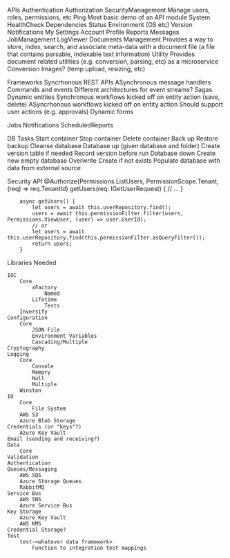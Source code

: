 APIs
    Authentication
    Authorization
    SecurityManagement
        Manage users, roles, permissions, etc
    Ping
        Most basic demo of an API module
    System
        HealthCheck
        Dependencies
        Status
        Environment (OS etc)
        Version
    Notifications
    My
        Settings
        Account
        Profile
    Reports
    Messages
    JobManagement
    LogViewer
    Documents
        Management
            Provides a way to store, index, search, and associate meta-data with a document file (a file that contains parsable, indexable text information)
        Utility
            Provides document related utilities (e.g. conversion, parsing, etc) as a microservice
            Conversion
    Images? (temp upload, resizing, etc)

Frameworks
    Syncrhonous REST APIs
    ASynchronous message handlers
        Commands and events
        Different architectures for event streams?
    Sagas
    Dynamic entities
        Synchronous workflows kicked off on entity action (save, delete)
        ASyncrhonous workflows kicked off on entity action
            Should support user actions (e.g. approvals)
    Dynamic forms

Jobs
    Notifications
    ScheduledReports

DB
    Tasks
        Start container
        Stop container
        Delete container
        Back up
        Restore backup
        Cleanse database
        Database up (given database and folder)
            Create version table if needed
            Record version before run
        Database down
        Create new empty database
            Overwrite
            Create if not exists
        Populate database with data from external source

Security
    API
        @Authorize(Permissions.ListUsers, PermissionScope.Tenant, (req) => req.TenantId)
        getUsers(req: IGetUserRequest) {
            // ...
        }

        async getUsers() {
            let users = await this.userRepository.find();
            users = await this.permissionFilter.filter(users, Permissions.ViewUser, (user) => user.UserId);
            // or
            let users = await this.userRepository.find(this.permissionFilter.asQueryFilter());
            return users;
        }

Libraries Needed

    IOC
        Core
            xFactory
                Named
            Lifetime
                Tests
        Inversify
    Configuration
        Core
            JSON File
            Environment Variables
            Cascading/Multiple
    Cryptography
    Logging
        Core
            Console
            Memory
            Null
            Multiple
        Winston
    IO
        Core
            File System
        AWS S3
        Azure Blob Storage
    Credentials (or "keys"?)
        Azure Key Vault
    Email (sending and receiving?)
    Data
        Core
    Validation
    Authentication
    Queues/Messaging
        AWS SQS
        Azure Storage Queues
        RabbitMQ
    Service Bus
        AWS SNS
        Azure Service Bus
    Key Storage
        Azure Key Vault
        AWS KMS
    Credential Storage?
    Test
        test-<whatever data framework>
            Function to integration test mappings